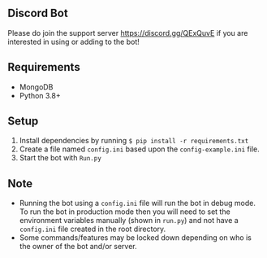 Discord Bot
-
Please do join the support server https://discord.gg/QExQuvE if you are interested in using or adding to the bot!

## Requirements
- MongoDB
- Python 3.8+

## Setup

1. Install dependencies by running ``` $ pip install -r requirements.txt ```
2. Create a file named `config.ini` based upon the `config-example.ini` file.
3. Start the bot with `Run.py`

## Note
- Running the bot using a ```config.ini``` file will run the bot in debug mode. To run the bot in
production mode then you will need to set the environment variables manually (shown in ```run.py```) and
not have a ```config.ini``` file created in the root directory.
- Some commands/features may be locked down depending on who is the owner of the bot and/or server.
